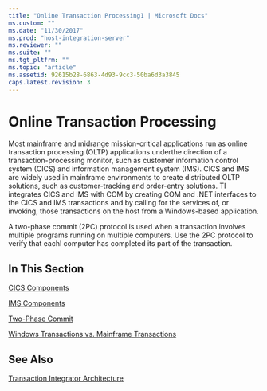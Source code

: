 ```yaml
---
title: "Online Transaction Processing1 | Microsoft Docs"
ms.custom: ""
ms.date: "11/30/2017"
ms.prod: "host-integration-server"
ms.reviewer: ""
ms.suite: ""
ms.tgt_pltfrm: ""
ms.topic: "article"
ms.assetid: 92615b28-6863-4d93-9cc3-50ba6d3a3845
caps.latest.revision: 3
---
```

# Online Transaction Processing
Most mainframe and midrange mission-critical applications run as online transaction processing (OLTP) applications underthe direction of a transaction-processing monitor, such as customer information control system (CICS) and information management system (IMS). CICS and IMS are widely used in mainframe environments to create distributed OLTP solutions, such as customer-tracking and order-entry solutions. TI integrates CICS and IMS with COM by creating COM and .NET interfaces to the CICS and IMS transactions and by calling for the services of, or invoking, those transactions on the host from a Windows-based application.  
  
 A two-phase commit (2PC) protocol is used when a transaction involves multiple programs running on multiple computers. Use the 2PC protocol to verify that eachl computer has completed its part of the transaction.  
  
## In This Section  
 [CICS Components](../HIS2010/cics-components2.md)  
  
 [IMS Components](../HIS2010/ims-components1.md)  
  
 [Two-Phase Commit](../HIS2010/two-phase-commit1.md)  
  
 [Windows Transactions vs. Mainframe Transactions](../HIS2010/windows-transactions-vs-mainframe-transactions1.md)  
  
## See Also  
 [Transaction Integrator Architecture](../HIS2010/transaction-integrator-architecture2.md)